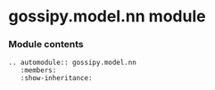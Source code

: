 # gossipy.model.nn module

### Module contents

```{eval-rst}
.. automodule:: gossipy.model.nn
   :members:
   :show-inheritance:
```
